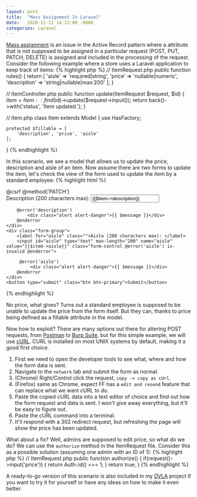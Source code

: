 ```yaml
---
layout: post
title:  "Mass Assignment In Laravel"
date:   2020-11-11 14:12:00 -0800
categories: Laravel
---
```


[Mass assignment](https://en.wikipedia.org/wiki/Mass_assignment_vulnerability) is an issue in the Active Record pattern where a attribute that is not supposed to be assigned in a particular request (POST, PUT, PATCH, DELETE) is assigned and included in the processing of the request. Consider the following example where a store uses a Laravel application to keep track of items:
{% highlight php %}
// ItemRequest.php
public function rules()
{
    return [
        'aisle' => 'required|string',
        'price' => 'nullable|numeric',
        'description' => 'string|nullable|max:200'
    ];
}

// ItemController.php
public function update(ItemRequest $request, $id)
{
    $item = Item::find($id)->update($request->input());
    return back()->with('status', 'Item updated.');
}

// Item.php
class Item extends Model
{
    use HasFactory;

    protected $fillable = [
        'description', 'price', 'aisle'
    ];
}
{% endhighlight %}

In this scenario, we see a model that allows us to update the price, description and aisle of an item. Now assume there are two forms to update the item, let's check the view of the form used to update the item by a standard employee:
{% highlight html %}
<form method="POST" action="/items/{{$item->id}}">
    @csrf
    @method('PATCH')
    <div class="form-group">
        <label for="description">Description (200 characters max): </label>
        <input id="description" name="description" type="text" max-length="200" value="{{$item->description}}" class="form-control @error('description') is-invalid @enderror">
        
        @error('description')
            <div class="alert alert-danger">{{ $message }}</div>
        @enderror
    </div>
    <div class="form-group">
        <label for="aisle" class="">Aisle (200 characters max): </label>
        <input id="aisle" type="text" max-length="200" name="aisle" value="{{$item->aisle}}" class="form-control @error('aisle') is-invalid @enderror">

         @error('aisle')
             <div class="alert alert-danger">{{ $message }}</div>
        @enderror
    </div>
    <button type="submit" class="btn btn-primary">Submit</button>
</form>
{% endhighlight %}

No price, what gives? Turns out a standard employee is supposed to be unable to update the price from the form itself. But they can, thanks to price being defined as a fillable attribute in the model.

Now how to exploit? There are many options out there for altering POST requests, from [Postman](https://www.postman.com/) to [Burp Suite](https://portswigger.net/burp), but for this simple example, we will use [cURL](https://curl.se/). CURL is installed on most UNIX systems by default, making it a good first choice. 
1. First we need to open the developer tools to see what, where and how the form data is sent.
2. Navigate to the `network` tab and submit the form as normal.
3. (Chrome) Right/Control click the request, `copy -> copy as cUrl`.
4. (Firefox) same as Chrome, expect FF has a `edit and resend` feature that can replace what we want cURL to do.
5. Paste the copied cURL data into a text editor of choice and find out how the form request and data is sent. I won't give away everything, but it'll be easy to figure out.
6. Paste the cURL command into a terminal.
7. It'll respond with a 302 redirect request, but refreshing the page will show the price has been updated.

What about a fix? Well, admins are supposed to edit price, so what do we do? We can use the `authorize` method in the ItemRequest file. Consider this as a possible solution (assuming one admin with an ID of 1):
{% highlight php %}
// ItemRequest.php
public function authorize()
{
    if(request()->input('price')) {
        return Auth::id() === 1;
    }
    return true;
}
{% endhighlight %}

A ready-to-go version of this scenario is also included in my [DVLA](https://github.com/dpopkin/DVLA) project if you want to try it for yourself or have any ideas on how to make it even better.